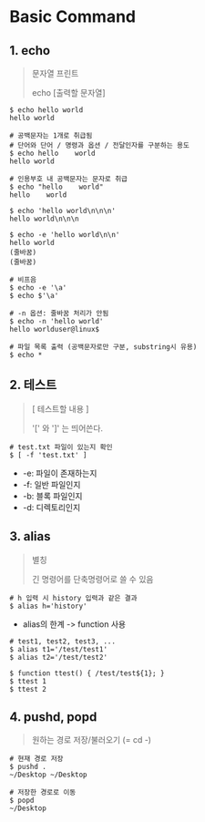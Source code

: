 ﻿# Basic Command
## 1. echo
> 문자열 프린트
>
> echo [출력할 문자열]

```
$ echo hello world
hello world

# 공백문자는 1개로 취급됨
# 단어와 단어 / 명령과 옵션 / 전달인자를 구분하는 용도
$ echo hello    world
hello world

# 인용부호 내 공백문자는 문자로 취급
$ echo "hello    world"
hello    world

$ echo 'hello world\n\n\n'
hello world\n\n\n

$ echo -e 'hello world\n\n'
hello world
(줄바꿈)
(줄바꿈)

# 비프음
$ echo -e '\a'
$ echo $'\a'

# -n 옵션: 줄바꿈 처리가 안됨
$ echo -n 'hello world'
hello worlduser@linux$

# 파일 목록 출력 (공백문자로만 구분, substring시 유용)
$ echo *

```



## 2. 테스트

> [ 테스트할 내용 ]
>
> '[' 와 ']' 는 띄어쓴다.

```
# test.txt 파일이 있는지 확인
$ [ -f 'test.txt' ]
```

- -e: 파일이 존재하는지
- -f: 일반 파일인지
- -b: 블록 파일인지
- -d: 디렉토리인지



## 3. alias

> 별칭
>
> 긴 명령어를 단축명령어로 쓸 수 있음

```
# h 입력 시 history 입력과 같은 결과
$ alias h='history'
```


- alias의 한계 -> function 사용

```
# test1, test2, test3, ...
$ alias t1='/test/test1'
$ alias t2='/test/test2'

$ function ttest() { /test/test${1}; }
$ ttest 1
$ ttest 2
```



## 4. pushd, popd

> 원하는 경로 저장/불러오기 (= cd -)

```
# 현재 경로 저장
$ pushd .
~/Desktop ~/Desktop

# 저장한 경로로 이동
$ popd
~/Desktop
```


